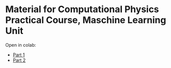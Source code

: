 # Material for Computational Physics Practical Course, Maschine Learning Unit

Open in colab:
* [Part 1](https://colab.research.google.com/github/matthias-k/computational_physics_2024/blob/main/01_linear_classification.ipynb)
* [Part 2](https://colab.research.google.com/github/matthias-k/computational_physics_2024/blob/main/02_mnist_classification.ipynb)

